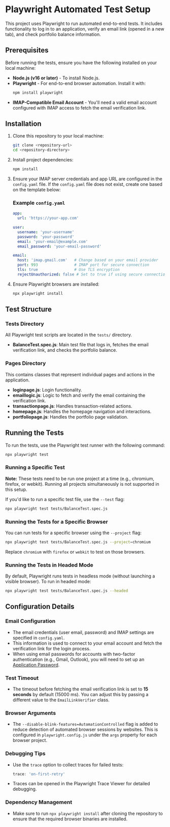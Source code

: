 # Playwright Automated Test Setup

This project uses Playwright to run automated end-to-end tests. It includes functionality to log in to an application, verify an email link (opened in a new tab), and check portfolio balance information.

## Prerequisites

Before running the tests, ensure you have the following installed on your local machine:

- **Node.js (v16 or later)** - To install Node.js.
- **Playwright** - For end-to-end browser automation. Install it with:
  ```bash
  npm install playwright
  ```
- **IMAP-Compatible Email Account** - You'll need a valid email account configured with IMAP access to fetch the email verification link.

## Installation

1. Clone this repository to your local machine:
   ```bash
   git clone <repository-url>
   cd <repository-directory>
   ```

2. Install project dependencies:
   ```bash
   npm install
   ```

3. Ensure your IMAP server credentials and app URL are configured in the `config.yaml` file. If the `config.yaml` file does not exist, create one based on the template below:

   ### Example `config.yaml`
   ```yaml
   app:
     url: 'https://your-app.com'

   user:
     username: 'your-username'
     password: 'your-password'
     email: 'your-email@example.com'
     email_password: 'your-email-password'

   email:
     host: 'imap.gmail.com'   # Change based on your email provider
     port: 993                # IMAP port for secure connection
     tls: true                # Use TLS encryption
     rejectUnauthorized: false # Set to true if using secure connections
   ```

4. Ensure Playwright browsers are installed:
   ```bash
   npx playwright install
   ```

## Test Structure

### Tests Directory
All Playwright test scripts are located in the `tests/` directory.

- **BalanceTest.spec.js**: Main test file that logs in, fetches the email verification link, and checks the portfolio balance.

### Pages Directory
This contains classes that represent individual pages and actions in the application.

- **loginpage.js**: Login functionality.
- **emaillogic.js**: Logic to fetch and verify the email containing the verification link.
- **transactionpage.js**: Handles transaction-related actions.
- **homepage.js**: Handles the homepage navigation and interactions.
- **portfoliopage.js**: Handles the portfolio page validation.

## Running the Tests

To run the tests, use the Playwright test runner with the following command:
```bash
npx playwright test
```

### Running a Specific Test

**Note:** These tests need to be run one project at a time (e.g., chromium, firefox, or webkit). Running all projects simultaneously is not supported in this setup.

If you'd like to run a specific test file, use the `--test` flag:
```bash
npx playwright test tests/BalanceTest.spec.js
```

### Running the Tests for a Specific Browser
You can run tests for a specific browser using the `--project` flag:
```bash
npx playwright test tests/BalanceTest.spec.js --project=chromium
```
Replace `chromium` with `firefox` or `webkit` to test on those browsers.

### Running the Tests in Headed Mode
By default, Playwright runs tests in headless mode (without launching a visible browser). To run in headed mode:
```bash
npx playwright test tests/BalanceTest.spec.js --headed
```

## Configuration Details

### Email Configuration
- The email credentials (user email, password) and IMAP settings are specified in `config.yaml`.
- This information is used to connect to your email account and fetch the verification link for the login process.
- When using email passwords for accounts with two-factor authentication (e.g., Gmail, Outlook), you will need to set up an [Application Password](https://support.google.com/accounts/answer/185833?hl=en).

### Test Timeout
- The timeout before fetching the email verification link is set to **15 seconds** by default (15000 ms). You can adjust this by passing a different value to the `EmailLinkVerifier` class.

### Browser Arguments
- The `--disable-blink-features=AutomationControlled` flag is added to reduce detection of automated browser sessions by websites. This is configured in `playwright.config.js` under the `args` property for each browser project.

### Debugging Tips
- Use the `trace` option to collect traces for failed tests:
  ```js
  trace: 'on-first-retry'
  ```
- Traces can be opened in the Playwright Trace Viewer for detailed debugging.

### Dependency Management
- Make sure to run `npx playwright install` after cloning the repository to ensure that the required browser binaries are installed.
